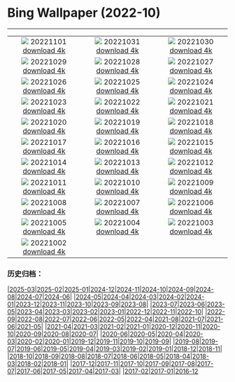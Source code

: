 # Bing Wallpaper (2022-10)
**************
| | | |
| :----: | :----: | :----: |
| ![](https://www.bing.com/th?id=OHR.WychwoodForest_EN-US6378774990_1920x1080.jpg) 20221101 [download 4k](https://www.bing.com/th?id=OHR.WychwoodForest_EN-US6378774990_UHD.jpg) | ![](https://www.bing.com/th?id=OHR.SealRiver_EN-US6267835630_1920x1080.jpg) 20221031 [download 4k](https://www.bing.com/th?id=OHR.SealRiver_EN-US6267835630_UHD.jpg) | ![](https://www.bing.com/th?id=OHR.SeaAngel_EN-US5531672696_1920x1080.jpg) 20221030 [download 4k](https://www.bing.com/th?id=OHR.SeaAngel_EN-US5531672696_UHD.jpg) |
| ![](https://www.bing.com/th?id=OHR.FrankensteinFriday_EN-US3119113489_1920x1080.jpg) 20221029 [download 4k](https://www.bing.com/th?id=OHR.FrankensteinFriday_EN-US3119113489_UHD.jpg) | ![](https://www.bing.com/th?id=OHR.BridgeofSighs_EN-US5335369208_1920x1080.jpg) 20221028 [download 4k](https://www.bing.com/th?id=OHR.BridgeofSighs_EN-US5335369208_UHD.jpg) | ![](https://www.bing.com/th?id=OHR.BrockenSpecter_EN-US5247366251_1920x1080.jpg) 20221027 [download 4k](https://www.bing.com/th?id=OHR.BrockenSpecter_EN-US5247366251_UHD.jpg) |
| ![](https://www.bing.com/th?id=OHR.OrcusMouth_EN-US5010597701_1920x1080.jpg) 20221026 [download 4k](https://www.bing.com/th?id=OHR.OrcusMouth_EN-US5010597701_UHD.jpg) | ![](https://www.bing.com/th?id=OHR.GuwahatiDiwali_EN-US3454357880_1920x1080.jpg) 20221025 [download 4k](https://www.bing.com/th?id=OHR.GuwahatiDiwali_EN-US3454357880_UHD.jpg) | ![](https://www.bing.com/th?id=OHR.Knobbelzwaan_EN-US4809716001_1920x1080.jpg) 20221024 [download 4k](https://www.bing.com/th?id=OHR.Knobbelzwaan_EN-US4809716001_UHD.jpg) |
| ![](https://www.bing.com/th?id=OHR.KarstMountains_EN-US4446699673_1920x1080.jpg) 20221023 [download 4k](https://www.bing.com/th?id=OHR.KarstMountains_EN-US4446699673_UHD.jpg) | ![](https://www.bing.com/th?id=OHR.GeorgiaCypress_EN-US2966839861_1920x1080.jpg) 20221022 [download 4k](https://www.bing.com/th?id=OHR.GeorgiaCypress_EN-US2966839861_UHD.jpg) | ![](https://www.bing.com/th?id=OHR.SlothDay_EN-US8418438094_1920x1080.jpg) 20221021 [download 4k](https://www.bing.com/th?id=OHR.SlothDay_EN-US8418438094_UHD.jpg) |
| ![](https://www.bing.com/th?id=OHR.WartburgCastle_EN-US8283353282_1920x1080.jpg) 20221020 [download 4k](https://www.bing.com/th?id=OHR.WartburgCastle_EN-US8283353282_UHD.jpg) | ![](https://www.bing.com/th?id=OHR.GB25Anni_EN-US8198972228_1920x1080.jpg) 20221019 [download 4k](https://www.bing.com/th?id=OHR.GB25Anni_EN-US8198972228_UHD.jpg) | ![](https://www.bing.com/th?id=OHR.SwedenOwl_EN-US8107135630_1920x1080.jpg) 20221018 [download 4k](https://www.bing.com/th?id=OHR.SwedenOwl_EN-US8107135630_UHD.jpg) |
| ![](https://www.bing.com/th?id=OHR.PrinceChristianSound_EN-US8033823843_1920x1080.jpg) 20221017 [download 4k](https://www.bing.com/th?id=OHR.PrinceChristianSound_EN-US8033823843_UHD.jpg) | ![](https://www.bing.com/th?id=OHR.NaqsheRustam_EN-US7919143366_1920x1080.jpg) 20221016 [download 4k](https://www.bing.com/th?id=OHR.NaqsheRustam_EN-US7919143366_UHD.jpg) | ![](https://www.bing.com/th?id=OHR.RioArazas_EN-US7767502808_1920x1080.jpg) 20221015 [download 4k](https://www.bing.com/th?id=OHR.RioArazas_EN-US7767502808_UHD.jpg) |
| ![](https://www.bing.com/th?id=OHR.AlaskaMoose_EN-US7632880778_1920x1080.jpg) 20221014 [download 4k](https://www.bing.com/th?id=OHR.AlaskaMoose_EN-US7632880778_UHD.jpg) | ![](https://www.bing.com/th?id=OHR.AmmoniteGraveyard_EN-US7510840532_1920x1080.jpg) 20221013 [download 4k](https://www.bing.com/th?id=OHR.AmmoniteGraveyard_EN-US7510840532_UHD.jpg) | ![](https://www.bing.com/th?id=OHR.TortulaMoss_EN-US7128071079_1920x1080.jpg) 20221012 [download 4k](https://www.bing.com/th?id=OHR.TortulaMoss_EN-US7128071079_UHD.jpg) |
| ![](https://www.bing.com/th?id=OHR.SacredSmoke_EN-US7047459944_1920x1080.jpg) 20221011 [download 4k](https://www.bing.com/th?id=OHR.SacredSmoke_EN-US7047459944_UHD.jpg) | ![](https://www.bing.com/th?id=OHR.ChukchiSea_EN-US6494940864_1920x1080.jpg) 20221010 [download 4k](https://www.bing.com/th?id=OHR.ChukchiSea_EN-US6494940864_UHD.jpg) | ![](https://www.bing.com/th?id=OHR.GlassOctopus_EN-US6394802515_1920x1080.jpg) 20221009 [download 4k](https://www.bing.com/th?id=OHR.GlassOctopus_EN-US6394802515_UHD.jpg) |
| ![](https://www.bing.com/th?id=OHR.OberbaumBridge_EN-US6324390642_1920x1080.jpg) 20221008 [download 4k](https://www.bing.com/th?id=OHR.OberbaumBridge_EN-US6324390642_UHD.jpg) | ![](https://www.bing.com/th?id=OHR.BayofBiscay_EN-US8933430968_1920x1080.jpg) 20221007 [download 4k](https://www.bing.com/th?id=OHR.BayofBiscay_EN-US8933430968_UHD.jpg) | ![](https://www.bing.com/th?id=OHR.FlamingoTeacher_EN-US8819896781_1920x1080.jpg) 20221006 [download 4k](https://www.bing.com/th?id=OHR.FlamingoTeacher_EN-US8819896781_UHD.jpg) |
| ![](https://www.bing.com/th?id=OHR.CosmicCliffs_EN-US8727581889_1920x1080.jpg) 20221005 [download 4k](https://www.bing.com/th?id=OHR.CosmicCliffs_EN-US8727581889_UHD.jpg) | ![](https://www.bing.com/th?id=OHR.Porthuis_EN-US8462686696_1920x1080.jpg) 20221004 [download 4k](https://www.bing.com/th?id=OHR.Porthuis_EN-US8462686696_UHD.jpg) | ![](https://www.bing.com/th?id=OHR.LotsOBalloons_EN-US8236203600_1920x1080.jpg) 20221003 [download 4k](https://www.bing.com/th?id=OHR.LotsOBalloons_EN-US8236203600_UHD.jpg) |
| ![](https://www.bing.com/th?id=OHR.BridalVeilFalls_EN-US8055892423_1920x1080.jpg) 20221002 [download 4k](https://www.bing.com/th?id=OHR.BridalVeilFalls_EN-US8055892423_UHD.jpg) |  |  |

### 历史归档：

|[2025-03](2025-03/2025-03.md)|[2025-02](2025-02/2025-02.md)|[2025-01](2025-01/2025-01.md)|[2024-12](2024-12/2024-12.md)|[2024-11](2024-11/2024-11.md)|[2024-10](2024-10/2024-10.md)|[2024-09](2024-09/2024-09.md)|[2024-08](2024-08/2024-08.md)|[2024-07](2024-07/2024-07.md)|[2024-06](2024-06/2024-06.md)|
|[2024-05](2024-05/2024-05.md)|[2024-04](2024-04/2024-04.md)|[2024-03](2024-03/2024-03.md)|[2024-02](2024-02/2024-02.md)|[2024-01](2024-01/2024-01.md)|[2023-12](2023-12/2023-12.md)|[2023-11](2023-11/2023-11.md)|[2023-10](2023-10/2023-10.md)|[2023-09](2023-09/2023-09.md)|[2023-08](2023-08/2023-08.md)|
|[2023-07](2023-07/2023-07.md)|[2023-06](2023-06/2023-06.md)|[2023-05](2023-05/2023-05.md)|[2023-04](2023-04/2023-04.md)|[2023-03](2023-03/2023-03.md)|[2023-02](2023-02/2023-02.md)|[2023-01](2023-01/2023-01.md)|[2022-12](2022-12/2022-12.md)|[2022-11](2022-11/2022-11.md)|[2022-10](2022-10/2022-10.md)|
|[2022-09](2022-09/2022-09.md)|[2022-08](2022-08/2022-08.md)|[2022-07](2022-07/2022-07.md)|[2022-06](2022-06/2022-06.md)|[2022-05](2022-05/2022-05.md)|[2022-04](2022-04/2022-04.md)|[2021-08](2021-08/2021-08.md)|[2021-07](2021-07/2021-07.md)|[2021-06](2021-06/2021-06.md)|[2021-05](2021-05/2021-05.md)|
|[2021-04](2021-04/2021-04.md)|[2021-03](2021-03/2021-03.md)|[2021-02](2021-02/2021-02.md)|[2021-01](2021-01/2021-01.md)|[2020-12](2020-12/2020-12.md)|[2020-11](2020-11/2020-11.md)|[2020-10](2020-10/2020-10.md)|[2020-09](2020-09/2020-09.md)|[2020-08](2020-08/2020-08.md)|[2020-07](2020-07/2020-07.md)|
|[2020-06](2020-06/2020-06.md)|[2020-05](2020-05/2020-05.md)|[2020-04](2020-04/2020-04.md)|[2020-03](2020-03/2020-03.md)|[2020-02](2020-02/2020-02.md)|[2020-01](2020-01/2020-01.md)|[2019-12](2019-12/2019-12.md)|[2019-11](2019-11/2019-11.md)|[2019-10](2019-10/2019-10.md)|[2019-09](2019-09/2019-09.md)|
|[2019-08](2019-08/2019-08.md)|[2019-07](2019-07/2019-07.md)|[2019-06](2019-06/2019-06.md)|[2019-05](2019-05/2019-05.md)|[2019-04](2019-04/2019-04.md)|[2019-03](2019-03/2019-03.md)|[2019-02](2019-02/2019-02.md)|[2019-01](2019-01/2019-01.md)|[2018-12](2018-12/2018-12.md)|[2018-11](2018-11/2018-11.md)|
|[2018-10](2018-10/2018-10.md)|[2018-09](2018-09/2018-09.md)|[2018-08](2018-08/2018-08.md)|[2018-07](2018-07/2018-07.md)|[2018-06](2018-06/2018-06.md)|[2018-05](2018-05/2018-05.md)|[2018-04](2018-04/2018-04.md)|[2018-03](2018-03/2018-03.md)|[2018-02](2018-02/2018-02.md)|[2018-01](2018-01/2018-01.md)|
|[2017-12](2017-12/2017-12.md)|[2017-11](2017-11/2017-11.md)|[2017-10](2017-10/2017-10.md)|[2017-09](2017-09/2017-09.md)|[2017-08](2017-08/2017-08.md)|[2017-07](2017-07/2017-07.md)|[2017-06](2017-06/2017-06.md)|[2017-05](2017-05/2017-05.md)|[2017-04](2017-04/2017-04.md)|[2017-03](2017-03/2017-03.md)|
|[2017-02](2017-02/2017-02.md)|[2017-01](2017-01/2017-01.md)|[2016-12](2016-12/2016-12.md)